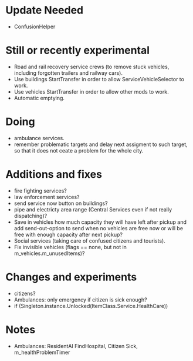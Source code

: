 # Update Needed

- ConfusionHelper

# Still or recently experimental
- Road and rail recovery service crews (to remove stuck vehicles, including forgotten trailers and railway cars).
- Use buildings StartTransfer in order to allow ServiceVehicleSelector to work.
- Use vehicles StartTransfer in order to allow other mods to work.
- Automatic emptying.

# Doing
- ambulance services.
- remember problematic targets and delay next assigment to such target, so that it does not ceate a problem for the whole city.

# Additions and fixes

- fire fighting services?
- law enforcement services?
- send service now button on buildings?
- pipe and electricty area range (Central Services even if not really dispatching)?
- Save in vehicles how much capacity they will have left after pickup and add send-out-option to send when no vehicles are free now or will be free with enough capacity after next pickup?
- Social services (taking care of confused citizens and tourists).
- Fix invisible vehicles (flags == none, but not in m_vehicles.m_unusedItems)?

# Changes and experiments

- citizens?
- Ambulances: only emergency if citizen is sick enough?
- if (Singleton<UnlockManager>.instance.Unlocked(ItemClass.Service.HealthCare))

# Notes

- Ambulances: ResidentAI FindHospital, Citizen Sick, m_healthProblemTimer
